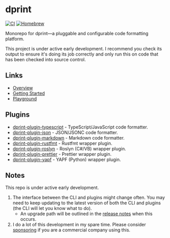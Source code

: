 # dprint

[![CI](https://github.com/dprint/dprint/workflows/CI/badge.svg)](https://github.com/dprint/dprint/actions?query=workflow%3ACI)
[![Homebrew](https://img.shields.io/badge/dynamic/json.svg?url=https://formulae.brew.sh/api/formula/dprint.json&query=$.versions.stable&label=homebrew)](https://formulae.brew.sh/formula/dprint)

Monorepo for dprint—a pluggable and configurable code formatting platform.

This project is under active early development. I recommend you check its output to ensure it's doing its job correctly and only run this on code that has been checked into source control.

## Links

- [Overview](https://dprint.dev/overview)
- [Getting Started](https://dprint.dev/install)
- [Playground](https://dprint.dev/playground)

## Plugins

- [dprint-plugin-typescript](https://github.com/dprint/dprint-plugin-typescript) - TypeScript/JavaScript code formatter.
- [dprint-plugin-json](https://github.com/dprint/dprint-plugin-json) - JSON/JSONC code formatter.
- [dprint-plugin-markdown](https://github.com/dprint/dprint-plugin-markdown) - Markdown code formatter.
- [dprint-plugin-rustfmt](https://github.com/dprint/dprint-plugin-rustfmt) - Rustfmt wrapper plugin.
- [dprint-plugin-roslyn](https://github.com/dprint/dprint-plugin-roslyn) - Roslyn (C#/VB) wrapper plugin.
- [dprint-plugin-prettier](https://github.com/dprint/dprint-plugin-prettier) - Prettier wrapper plugin.
- [dprint-plugin-yapf](https://github.com/dprint/dprint-plugin-yapf) - YAPF (Python) wrapper plugin.

## Notes

This repo is under active early development.

1. The interface between the CLI and plugins might change often. You may need to keep updating to the latest version of both the CLI and plugins (the CLI will let you know what to do).
   - An upgrade path will be outlined in the [release notes](https://github.com/dprint/dprint/releases) when this occurs.
2. I do a lot of this development in my spare time. Please consider [sponsoring](https://dprint.dev/sponsor) if you are a commercial company using this.
